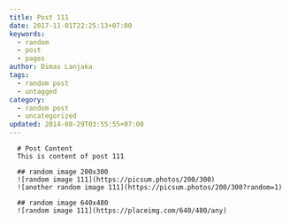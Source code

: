```yaml
---
title: Post 111
date: 2017-11-01T22:25:13+07:00
keywords:
  - random
  - post
  - pages
author: Dimas Lanjaka
tags:
  - random post
  - untagged
category:
  - random post
  - uncategorized
updated: 2014-08-29T03:55:55+07:00
---
```


      # Post Content
      This is content of post 111

      ## random image 200x300
      ![random image 111](https://picsum.photos/200/300)
      ![another random image 111](https://picsum.photos/200/300?random=1)

      ## random image 640x480
      ![random image 111](https://placeimg.com/640/480/any)
      